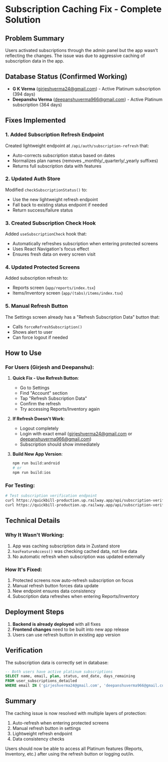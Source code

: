 # Subscription Caching Fix - Complete Solution

## Problem Summary
Users activated subscriptions through the admin panel but the app wasn't reflecting the changes. The issue was due to aggressive caching of subscription data in the app.

## Database Status (Confirmed Working)
- **G K Verma** (girjeshverma24@gmail.com) - Active Platinum subscription (394 days)
- **Deepanshu Verma** (deepanshuverma966@gmail.com) - Active Platinum subscription (364 days)

## Fixes Implemented

### 1. Added Subscription Refresh Endpoint
Created lightweight endpoint at `/api/auth/subscription-refresh` that:
- Auto-corrects subscription status based on dates
- Normalizes plan names (removes _monthly/_quarterly/_yearly suffixes)
- Returns full subscription data with features

### 2. Updated Auth Store
Modified `checkSubscriptionStatus()` to:
- Use the new lightweight refresh endpoint
- Fall back to existing status endpoint if needed
- Return success/failure status

### 3. Created Subscription Check Hook
Added `useSubscriptionCheck` hook that:
- Automatically refreshes subscription when entering protected screens
- Uses React Navigation's focus effect
- Ensures fresh data on every screen visit

### 4. Updated Protected Screens
Added subscription refresh to:
- Reports screen (`app/reports/index.tsx`)
- Items/Inventory screen (`app/(tabs)/items/index.tsx`)

### 5. Manual Refresh Button
The Settings screen already has a "Refresh Subscription Data" button that:
- Calls `forceRefreshSubscription()`
- Shows alert to user
- Can force logout if needed

## How to Use

### For Users (Girjesh and Deepanshu):

1. **Quick Fix - Use Refresh Button**:
   - Go to Settings
   - Find "Account" section
   - Tap "Refresh Subscription Data"
   - Confirm the refresh
   - Try accessing Reports/Inventory again

2. **If Refresh Doesn't Work**:
   - Logout completely
   - Login with exact email (girjeshverma24@gmail.com or deepanshuverma966@gmail.com)
   - Subscription should show immediately

3. **Build New App Version**:
   ```bash
   npm run build:android
   # or
   npm run build:ios
   ```

### For Testing:
```bash
# Test subscription verification endpoint
curl https://quickbill-production.up.railway.app/api/subscription-verify/verify/girjeshverma24@gmail.com
curl https://quickbill-production.up.railway.app/api/subscription-verify/verify/deepanshuverma966@gmail.com
```

## Technical Details

### Why It Wasn't Working:
1. App was caching subscription data in Zustand store
2. `hasFeatureAccess()` was checking cached data, not live data
3. No automatic refresh when subscription was updated externally

### How It's Fixed:
1. Protected screens now auto-refresh subscription on focus
2. Manual refresh button forces data update
3. New endpoint ensures data consistency
4. Subscription data refreshes when entering Reports/Inventory

## Deployment Steps

1. **Backend is already deployed** with all fixes
2. **Frontend changes** need to be built into new app release
3. Users can use refresh button in existing app version

## Verification

The subscription data is correctly set in database:
```sql
-- Both users have active platinum subscriptions
SELECT name, email, plan, status, end_date, days_remaining 
FROM user_subscriptions_detailed 
WHERE email IN ('girjeshverma24@gmail.com', 'deepanshuverma966@gmail.com');
```

## Summary

The caching issue is now resolved with multiple layers of protection:
1. Auto-refresh when entering protected screens
2. Manual refresh button in settings
3. Lightweight refresh endpoint
4. Data consistency checks

Users should now be able to access all Platinum features (Reports, Inventory, etc.) after using the refresh button or logging out/in.